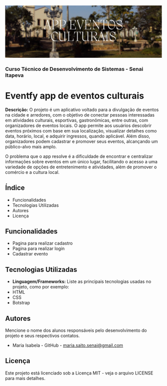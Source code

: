 ![Imagem de capa](assets/img/card/readme.png)

### Curso Técnico de Desenvolvimento de Sistemas - Senai Itapeva
# Eventfy app de eventos culturais
**Descrição:** 
O projeto é um aplicativo voltado para a divulgação de eventos na cidade e arredores, com o objetivo de conectar pessoas interessadas em atividades culturais, esportivas, gastronômicas, entre outras, com organizadores de eventos locais. O app permite aos usuários descobrir eventos próximos com base em sua localização, visualizar detalhes como data, horário, local, e adquirir ingressos, quando aplicável. Além disso, organizadores podem cadastrar e promover seus eventos, alcançando um público-alvo mais amplo.

O problema que o app resolve é a dificuldade de encontrar e centralizar informações sobre eventos em um único lugar, facilitando o acesso a uma variedade de opções de entretenimento e atividades, além de promover o comércio e a cultura local.
## Índice
- Funcionalidades
- Tecnologias Utilizadas
- Autores
- Licença
## Funcionalidades
- Pagina para realizar cadastro 
 - Pagina para realizar login 
 - Cadastrar evento
## Tecnologias Utilizadas
- **Linguagem/Frameworks:**
 Liste as principais tecnologias usadas no projeto, como por exemplo:
 - HTML
 - CSS
 - Botstrap
## Autores
Mencione o nome dos alunos responsáveis pelo desenvolvimento do projeto e seus respectivos contatos.
- Maria Isabela - GitHub - maria.saito.senai@gmail.com
## Licença
Este projeto está licenciado sob a Licença MIT - veja o arquivo LICENSE para mais detalhes.


